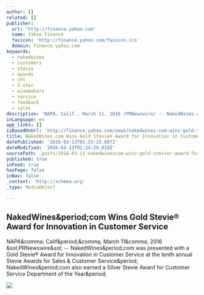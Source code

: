 ```yaml
---
author: []
related: []
publisher:
  url: 'http://finance.yahoo.com'
  name: Yahoo Finance
  favicon: 'http://finance.yahoo.com/favicon.ico'
  domain: finance.yahoo.com
keywords:
  - nakedwines
  - customers
  - stevie
  - awards
  - cht
  - 5-star
  - winemakers
  - service
  - feedback
  - sales
description: 'NAPA, Calif., March 11, 2016 /PRNewswire/ -- NakedWines.com was presented with a Gold Stevie® Award for Innovation in Customer Service at the tenth annual Stevie Awards for Sales & Customer Service. NakedWines.com also earned a Silver Stevie Award for Customer Service Department of the Year.'
inLanguage: en
app_links: []
isBasedOnUrl: 'http://finance.yahoo.com/news/nakedwines-com-wins-gold-stevie-140400237.html'
title: NakedWines.com Wins Gold Stevie® Award for Innovation in Customer Service
datePublished: '2016-03-13T01:25:25.087Z'
dateModified: '2016-03-13T01:24:29.819Z'
sourcePath: _posts/2016-03-13-nakedwinescom-wins-gold-stevier-award-for-innovation-in-cus.md
published: true
inFeed: true
hasPage: false
inNav: false
_context: 'http://schema.org'
_type: MediaObject

---
```

<article style=""><h1>NakedWines&amp;period;com Wins Gold Stevie® Award for Innovation in Customer Service</h1><p>NAPA&amp;comma; Calif&amp;period;&amp;comma; March 11&amp;comma; 2016 &amp;sol;PRNewswire&amp;sol; -- NakedWines&amp;period;com was presented with a Gold Stevie® Award for Innovation in Customer Service at the tenth annual Stevie Awards for Sales &amp; Customer Service&amp;period; NakedWines&amp;period;com also earned a Silver Stevie Award for Customer Service Department of the Year&amp;period;</p><img src="http://l3.yimg.com/bt/api/res/1.2/M7vS95b2fvSzHFeFStPk0A--/YXBwaWQ9eW5ld3NfbGVnbztxPTc1O3c9NjAw/http://l.yimg.com/os/mit/media/m/social/images/social_default_logo-1481777.png" /></article>